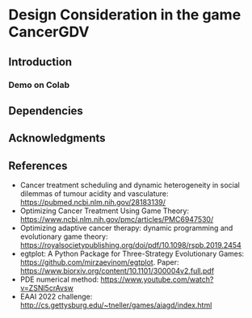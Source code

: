 # Design Consideration in the game CancerGDV

## Introduction

### Demo on Colab


## Dependencies

## Acknowledgments

## References
* Cancer treatment scheduling and dynamic heterogeneity in social dilemmas of tumour acidity and vasculature: https://pubmed.ncbi.nlm.nih.gov/28183139/
* Optimizing Cancer Treatment Using Game Theory: https://www.ncbi.nlm.nih.gov/pmc/articles/PMC6947530/
* Optimizing adaptive cancer therapy: dynamic programming and evolutionary game theory:  https://royalsocietypublishing.org/doi/pdf/10.1098/rspb.2019.2454
* egtplot: A Python Package for Three-Strategy Evolutionary Games: https://github.com/mirzaevinom/egtplot. Paper: https://www.biorxiv.org/content/10.1101/300004v2.full.pdf
* PDE numerical method: https://www.youtube.com/watch?v=ZSNl5crAvsw
* EAAI 2022 challenge: http://cs.gettysburg.edu/~tneller/games/aiagd/index.html
